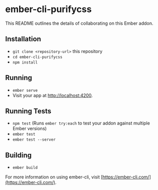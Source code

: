 # ember-cli-purifycss

This README outlines the details of collaborating on this Ember addon.

## Installation

* `git clone <repository-url>` this repository
* `cd ember-cli-purifycss`
* `npm install`

## Running

* `ember serve`
* Visit your app at [http://localhost:4200](http://localhost:4200).

## Running Tests

* `npm test` (Runs `ember try:each` to test your addon against multiple Ember versions)
* `ember test`
* `ember test --server`

## Building

* `ember build`

For more information on using ember-cli, visit [https://ember-cli.com/](https://ember-cli.com/).
